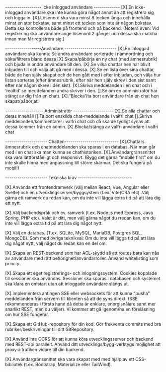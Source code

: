 ------------------ Icke inloggad användare -------------
[X].En icke-inloggad användare ska inte kunna göra något annat än att registrera sig och logga in.
[X].Lösenord ska vara minst 8 tecken långa och innehålla minst en stor bokstav, samt minst ett tecken som inte är någon bokstav. Detta ska kontrolleras både på frontend och på backend. (Notera även: Vid registrering ska användare ange lösenord 2 gånger och dessa ska matcha innan man får registrera sig.)

------------------Användare --------------------------
[X].En inloggad användare ska kunna: Se andra användare sorterade i namnordning och söka/filtrera bland dessa
[X].Skapa/påbörja en ny chat (med ämnesrubrik) och bjuda in andra användare till den.
[X].Se vilka chattar hen har blivit inbjuden till och välja att gå med i dessa.
[X].Se en lista över sina chattar, både de hen själv skapat och de hen gått med i efter inbjudan, och välja hur listan sorteras (efter ämnesrubrik, efter när hen själv skrev i den sist samt efter när någon skrev i den sist).
[X].Skriva meddelanden i en chat och i ‘realtid’ se meddelanden andra skriver i den.
[].Se om en administratör har stängt av dig från en chatt.
[X].“Blocka”/ta bort användare från en chat hen skapat/påbörjat.

------------------- Administratör --------------------
[X].Se alla chattar och deras innehåll
[].Ta bort enskilda chat-meddelande i valfri chat
[].Skriva meddelanden/kommentarer i valfri chat och då ska de tydligt synas att dessa kommer från en admin.
[X].Blocka/stänga av valfri användare i valfri chat

--------------------- Chatten---------------------------
[X].Chattars ämnesrubrik och chatmeddelanden ska sparas i en databas. När man går med i en chat ska man kunna se chathistoriken.
[X].Användargränssnittet ska vara lättförståeligt och responsivt. (Bygg det gärna “mobile first” om du inte skulle hinna med anpassning till större skärmar. Det ska fungera på mobil!)

--------------------- Tekniska krav ---------------------------

[X].Använda ett frontendramverk (välj mellan React, Vue, Angular eller Svelte) och en utvecklingsserver/byggsystem (t.ex. Vite(CRA etc) .Välj gärna ett ramverk du redan kan, om du inte vill lägga extra tid på att lära dig ett nytt.

[X].Välj backendspråk och ev. ramverk (t.ex. Node.js med Express, Java Spring, PHP etc). Valet är ditt, men välj gärna något du rredan kan, om du inte vill lägga extra tid på att lära dig något nytt.

[X].Välj en databas. (T.ex. SQLite, MySQL, MariaDB, Postgres SQL, MongoDB). Som med övriga teknikval: Om du inte vill lägga tid på att lära dig något nytt, välj något du redan kan en del om.

[X].Skapa en REST-backend som har ACL-skydd så att routes bara kan nås av användare med rätt behörighet/användarroller. Använd whitelisting som princip.

[X].Skapa ett eget registrerings- och inlogningssystem. Cookies kopplade till sessioner ska användas. Sessioner ska sparas i databasen och systemet ska klara en omstart utan att inloggade användare slängs ut.

[X].Implementera antingen SSE eller websockets för att kunna “pusha” meddelanden från servern till klienten så att de syns direkt. (SSE rekommenderas i första hand då detta är enklare, energisnålare samt mer snarlikt REST, men du väljer). Vi kommer att gå igenom/ha en föreläsning om hur SSE fungerar.

[X].Skapa ett GitHub-repository för din kod. Gör frekventa commits med bra rubriker/beskrivningar till ditt GitRepository.

[X].Använd inte CORS för att kunna köra utvecklingsserver och backend med REST-api parallelt. Använd ditt utvecklings/bygg-verktygs möjlighet att proxy:a trafiken vidare till din backend.

[X].Användargränssnittet ska vara skapat med med hjälp av ett CSS-bibliotek (t.ex. Bootstrap, Materialize eller TailWind).
